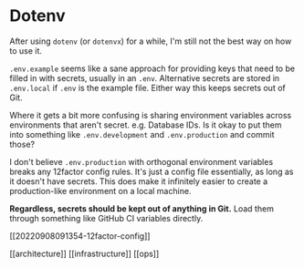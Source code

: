 # Dotenv

After using `dotenv` (or `dotenvx`) for a while, I'm still not the best way on how to use it.

`.env.example` seems like a sane approach for providing keys that need to be filled in with secrets, usually in an `.env`. Alternative secrets are stored in `.env.local` if `.env` is the example file. Either way this keeps secrets out of Git.

Where it gets a bit more confusing is sharing environment variables across environments that aren't secret. e.g. Database IDs. Is it okay to put them into something like `.env.development` and `.env.production` and commit those?

I don't believe `.env.production` with orthogonal environment variables breaks any 12factor config rules. It's just a config file essentially, as long as it doesn't have secrets. This does make it infinitely easier to create a production-like environment on a local machine.

**Regardless, secrets should be kept out of anything in Git.** Load them through something like GitHub CI variables directly.

[[20220908091354-12factor-config]]

[[architecture]]
[[infrastructure]]
[[ops]]